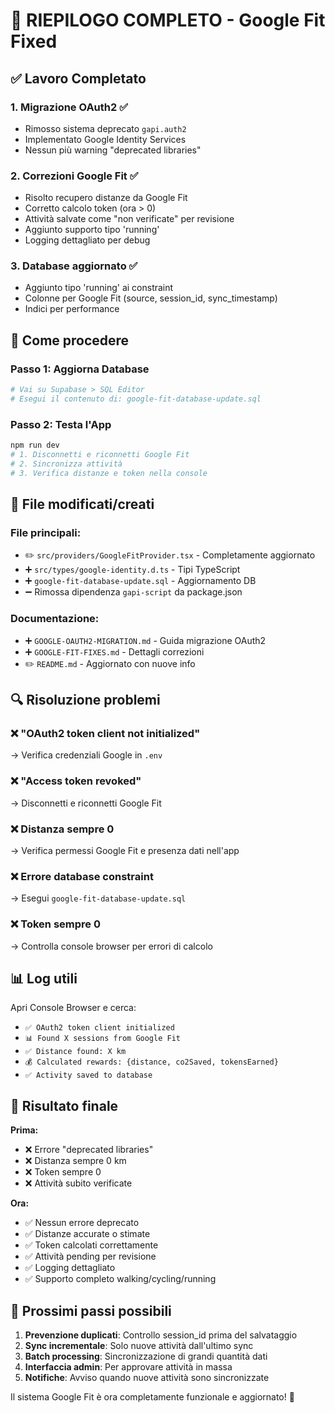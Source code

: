 # 🎯 RIEPILOGO COMPLETO - Google Fit Fixed

## ✅ Lavoro Completato

### 1. **Migrazione OAuth2 ✅**
- Rimosso sistema deprecato `gapi.auth2`
- Implementato Google Identity Services
- Nessun più warning "deprecated libraries"

### 2. **Correzioni Google Fit ✅**
- Risolto recupero distanze da Google Fit
- Corretto calcolo token (ora > 0)
- Attività salvate come "non verificate" per revisione
- Aggiunto supporto tipo 'running'
- Logging dettagliato per debug

### 3. **Database aggiornato ✅**
- Aggiunto tipo 'running' ai constraint
- Colonne per Google Fit (source, session_id, sync_timestamp)
- Indici per performance

## 🚀 Come procedere

### Passo 1: Aggiorna Database 
```bash
# Vai su Supabase > SQL Editor
# Esegui il contenuto di: google-fit-database-update.sql
```

### Passo 2: Testa l'App
```bash
npm run dev
# 1. Disconnetti e riconnetti Google Fit
# 2. Sincronizza attività
# 3. Verifica distanze e token nella console
```

## 📁 File modificati/creati

### File principali:
- ✏️ `src/providers/GoogleFitProvider.tsx` - Completamente aggiornato
- ➕ `src/types/google-identity.d.ts` - Tipi TypeScript
- ➕ `google-fit-database-update.sql` - Aggiornamento DB
- ➖ Rimossa dipendenza `gapi-script` da package.json

### Documentazione:
- ➕ `GOOGLE-OAUTH2-MIGRATION.md` - Guida migrazione OAuth2
- ➕ `GOOGLE-FIT-FIXES.md` - Dettagli correzioni 
- ✏️ `README.md` - Aggiornato con nuove info

## 🔍 Risoluzione problemi

### ❌ **"OAuth2 token client not initialized"**
→ Verifica credenziali Google in `.env`

### ❌ **"Access token revoked"** 
→ Disconnetti e riconnetti Google Fit

### ❌ **Distanza sempre 0**
→ Verifica permessi Google Fit e presenza dati nell'app

### ❌ **Errore database constraint**
→ Esegui `google-fit-database-update.sql`

### ❌ **Token sempre 0**
→ Controlla console browser per errori di calcolo

## 📊 Log utili

Apri Console Browser e cerca:
- `✅ OAuth2 token client initialized`
- `📊 Found X sessions from Google Fit`  
- `✅ Distance found: X km`
- `💰 Calculated rewards: {distance, co2Saved, tokensEarned}`
- `✅ Activity saved to database`

## 🎉 Risultato finale

**Prima:**
- ❌ Errore "deprecated libraries"
- ❌ Distanza sempre 0 km
- ❌ Token sempre 0
- ❌ Attività subito verificate

**Ora:**
- ✅ Nessun errore deprecato
- ✅ Distanze accurate o stimate
- ✅ Token calcolati correttamente
- ✅ Attività pending per revisione
- ✅ Logging dettagliato
- ✅ Supporto completo walking/cycling/running

## 🚧 Prossimi passi possibili

1. **Prevenzione duplicati**: Controllo session_id prima del salvataggio
2. **Sync incrementale**: Solo nuove attività dall'ultimo sync
3. **Batch processing**: Sincronizzazione di grandi quantità dati
4. **Interfaccia admin**: Per approvare attività in massa
5. **Notifiche**: Avviso quando nuove attività sono sincronizzate

Il sistema Google Fit è ora completamente funzionale e aggiornato! 🎯

